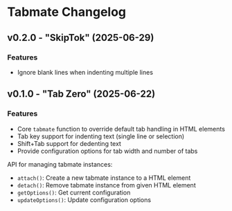 # Tabmate Changelog

## v0.2.0 - "SkipTok" (2025-06-29)

### Features

- Ignore blank lines when indenting multiple lines

## v0.1.0 - "Tab Zero" (2025-06-22)

### Features
- Core `tabmate` function to override default tab handling in HTML elements
- Tab key support for indenting text (single line or selection)
- Shift+Tab support for dedenting text
- Provide configuration options for tab width and number of tabs

API for managing tabmate instances:
  - `attach()`: Create a new tabmate instance to a HTML element
  - `detach()`: Remove tabmate instance from given HTML element
  - `getOptions()`: Get current configuration
  - `updateOptions()`: Update configuration options